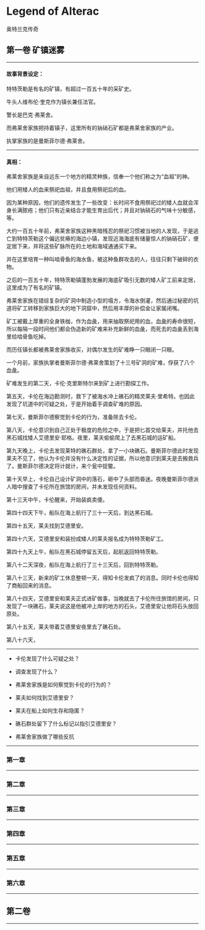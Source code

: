# Legend of Alterac

奥特兰克传奇

## 第一卷 矿镇迷雾

---

#### 故事背景设定：

特特茨勒是有名的矿镇，有超过一百五十年的采矿史。

牛头人维布伦·奎克作为镇长兼任法官。

警长是巴克·弗莱舍。

而弗莱舍家族把持着镇子，这里所有的钠硝石矿都是弗莱舍家族的产业。

执掌家族的是曼斯菲尔德·弗莱舍。











---

#### 真相：

弗莱舍家族是来自远东一个地方的精灵种族，信奉一个他们称之为“血祖”的神。

他们用矮人的血来祭祀血祖，并且食用祭祀后的血。

因为某种原因，他们的遗传发生了一些改变：长时间不食用祭祀过的矮人血就会浑身长满脓疮；他们只有近亲结合才能生育出后代；并且对钠硝石的气味十分敏感，等。

大约一百五十年前，弗莱舍家族这种黑暗残忍的祭祀习惯被当地的人发现，于是逃亡到特特茨勒这个偏远贫瘠的海边小镇，发现近海海底有储量惊人的钠硝石矿，便定居下来，并将这些矿脉所在的土地和海域通通买下来。

并在这里培育一种叫啮骨鱼的海水鱼，被这种鱼群攻击的人，往往只剩下破碎的衣物。

之后的一百五十年，特特茨勒镇蓬勃发展的海底矿吸引无数的矮人矿工前来定居，这里成为了有名的矿镇。

弗莱舍家族在错综复杂的矿洞中制造小型的塌方，令海水倒灌，然后通过秘密的坑道将矿工转移到家族巨大的地下洞窟中，然后用丰厚的补偿金让家属闭嘴。

矿工被戴上厚重的全身铁枷，作为血彘，用来抽取祭祀用的血，血彘的寿命很短，所以每隔一段时间他们都会伪造新的矿难来补充新鲜的血彘，而死去的血彘丢到海里给啮骨鱼吃掉。

而历任镇长都被弗莱舍家族收买，对偶尔发生的矿难睁一只眼闭一只眼。

一个月前，家族执掌者曼斯菲尔德·弗莱舍策划了十三号矿洞的矿难，俘获了八个血彘。

矿难发生的第二天，卡伦·克里斯特尔来到矿上进行勘探工作。

第五天，卡伦在海边勘测时，救下了被海水冲上礁石的精灵莱夫·里希特。也因此发现了坑道中的可疑之处，于是开始着手调查矿难的原因。

第七天，曼斯菲尔德察觉到卡伦的行为，准备除去卡伦。

第八天，卡伦意识到自己正处于极度的危险之中，于是把匕首交给莱夫，并托他去黑石城找矮人艾德里安·耶格。夜里，莱夫偷偷爬上了去黑石城的运矿船。

第九天晚上，卡伦去发现莱特的礁石群处，拿了一小块礁石。曼斯菲尔德此时发现莱夫不见了，他认为卡伦并没有什么决定性的证据，所以他意识到莱夫是去搬救兵了。曼斯菲尔德决定将计就计，来个瓮中捉鳖。

第十天早上，卡伦自己设计矿洞中的落石，砸中了头部而昏迷。夜晚曼斯菲尔德派人暗中搜查了卡伦所在旅馆的房间，并未发现任何资料。

第十三天中午，卡伦醒来，开始装疯卖傻。

第四十四天下午，船队在海上航行了三十一天后，到达黑石城。

第四十五天，莱夫找到艾德里安。

第四十六天，艾德里安和装扮成矮人的莱夫报名成为特特茨勒矿工。

第四十九天上午，船队在黑石城停留五天后，起航返回特特茨勒。

第八十二天深夜，船队在海上航行了三十三天后，回到特特茨勒。

第八十三天，新来的矿工休息整顿一天，得知卡伦发疯了的消息。同时卡伦也得知了商船回来的消息。

第八十四天，艾德里安和莱夫正式进矿做事，当晚就去了卡伦所住旅馆的房间，只发现了一块礁石，莱夫说这是他被冲上岸的地方的石头，艾德里安让他将石头放回原处。

第八十五天，莱夫带着艾德里安夜里去了礁石处。

第八十六天，

---

- 卡伦发现了什么可疑之处？

- 调查发现了什么？

- 弗莱舍家族是如何察觉到卡伦的行为的？

- 莱夫如何找到艾德里安？

- 莱夫在船上如何生存和隐匿？

- 礁石群处留下了什么标记以指引艾德里安？

- 弗莱舍家族做了哪些反抗

---


### 第一章


---

### 第二章




---

### 第三章

---

### 第四章

---

### 第五章

---

### 第六章

---


## 第二卷



---